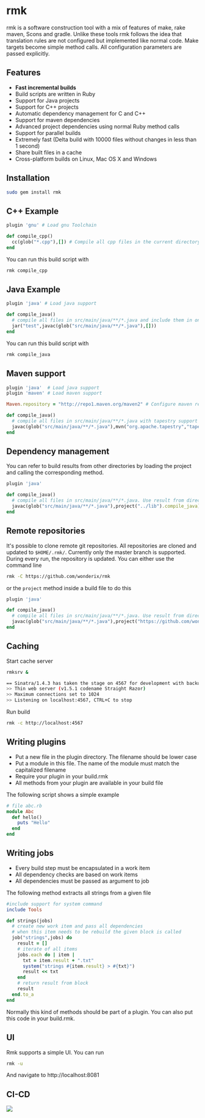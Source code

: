 # rmk

rmk is a software construction tool with a mix of features of make, rake maven, Scons and gradle. Unlike these tools rmk follows the idea that translation rules are not configured but implemented like normal code. Make targets become simple method calls. All configuration parameters are passed explicitly.


## Features

* **Fast incremental builds**
* Build scripts are written in Ruby
* Support for Java projects
* Support for C++ projects
* Automatic dependency management for C and C++
* Support for maven dependencies
* Advanced project dependencies using normal Ruby method calls
* Support for parallel builds
* Extremely fast (Delta build with 10000 files without changes in less than 1 second)
* Share built files in a cache
* Cross-platform builds on Linux, Mac OS X and Windows


## Installation

```bash
sudo gem install rmk
```


## C++ Example


```ruby
plugin 'gnu' # Load gnu Toolchain

def compile_cpp()
  cc(glob("*.cpp"),[]) # Compile all cpp files in the current directory
end
```

You can run this build script with

```bash
rmk compile_cpp
```

## Java Example

```ruby
plugin 'java' # Load java support

def compile_java()
  # compile all files in src/main/java/**/*.java and include them in one jar file named test
  jar("test",javac(glob("src/main/java/**/*.java"),[]))
end
```

You can run this build script with

```bash
rmk compile_java
```

## Maven support

```ruby
plugin 'java'  # Load java support
plugin 'maven' # Load maven support

Maven.repository = "http://repo1.maven.org/maven2" # Configure maven repository

def compile_java()
  # compile all files in src/main/java/**/*.java with tapestry support
  javac(glob("src/main/java/**/*.java"),mvn("org.apache.tapestry","tapestry-core","5.3.6"))
end
```

## Dependency management

You can refer to build results from other directories by loading the project and calling the corresponding method.

```ruby
plugin 'java'

def compile_java()
  # compile all files in src/main/java/**/*.java. Use result from directory ../lib as additional library
  javac(glob("src/main/java/**/*.java"),project("../lib").compile_java)
end
```

## Remote repositories

It's possible to clone remote git repositories. All repositories are cloned and updated to `$HOME/.rmk/`. Currently only the master branch is supported. During every run, the repository is updated. You can either use the command line

```bash
rmk -C https://github.com/wonderix/rmk
```

or the `project` method inside a build file to do this

```ruby
plugin 'java'

def compile_java()
  # compile all files in src/main/java/**/*.java. Use result from directory ../lib as additional library
  javac(glob("src/main/java/**/*.java"),project("https://github.com/wonderix/rmk").compile_java)
end
```

## Caching

Start cache server

```bash
rmksrv &

== Sinatra/1.4.3 has taken the stage on 4567 for development with backup from Thin
>> Thin web server (v1.5.1 codename Straight Razor)
>> Maximum connections set to 1024
>> Listening on localhost:4567, CTRL+C to stop
```


Run build

```bash
rmk -c http://localhost:4567
```

## Writing plugins

* Put a new file in the plugin directory. The filename should be lower case
* Put a module in this file. The name of the module must match the capitalized filename
* Require your plugin in your build.rmk
* All methods from your plugin are available in your build file

The following script shows a simple example

```ruby
# file abc.rb
module Abc
  def hello()
    puts "Hello"
  end
end
```

## Writing jobs

* Every build step must be encapsulated in a work item
* All dependency checks are based on work items
* All dependencies must be passed as argument to job

The following method extracts all strings from a given file

```ruby
#include support for system command
include Tools

def strings(jobs)
  # create new work item and pass all dependencies
  # when this item needs to be rebuild the given block is called
  job("strings",jobs) do
    result = []
    # iterate of all items
    jobs.each do | item |
      txt = item.result + ".txt"
      system("strings #{item.result} > #{txt}")
      result << txt
    end
    # return result from block
    result
  end.to_a
end
```

Normally this kind of methods should be part of a plugin. You can also put this code in your build.rmk.

## UI

Rmk supports a simple UI. You can run

```bash
rmk -u
```

And navigate to http://localhost:8081

## CI-CD

![](doc/Rmk.png)

